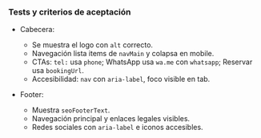 ### Tests y criterios de aceptación

- Cabecera:
  - Se muestra el logo con `alt` correcto.
  - Navegación lista items de `navMain` y colapsa en mobile.
  - CTAs: `tel:` usa `phone`; WhatsApp usa `wa.me` con `whatsapp`; Reservar usa `bookingUrl`.
  - Accesibilidad: `nav` con `aria-label`, foco visible en tab.

- Footer:
  - Muestra `seoFooterText`.
  - Navegación principal y enlaces legales visibles.
  - Redes sociales con `aria-label` e iconos accesibles.


